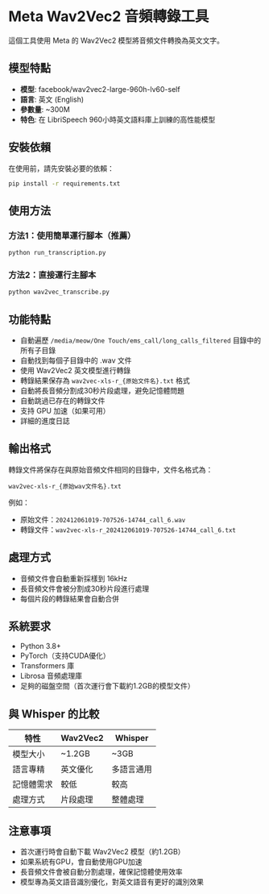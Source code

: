 # Meta Wav2Vec2 音頻轉錄工具

這個工具使用 Meta 的 Wav2Vec2 模型將音頻文件轉換為英文文字。

## 模型特點

- **模型**: facebook/wav2vec2-large-960h-lv60-self
- **語言**: 英文 (English)
- **參數量**: ~300M
- **特色**: 在 LibriSpeech 960小時英文語料庫上訓練的高性能模型

## 安裝依賴

在使用前，請先安裝必要的依賴：

```bash
pip install -r requirements.txt
```

## 使用方法

### 方法1：使用簡單運行腳本（推薦）

```bash
python run_transcription.py
```

### 方法2：直接運行主腳本

```bash
python wav2vec_transcribe.py
```

## 功能特點

- 自動遍歷 `/media/meow/One Touch/ems_call/long_calls_filtered` 目錄中的所有子目錄
- 自動找到每個子目錄中的 .wav 文件
- 使用 Wav2Vec2 英文模型進行轉錄
- 轉錄結果保存為 `wav2vec-xls-r_{原始文件名}.txt` 格式
- 自動將長音頻分割成30秒片段處理，避免記憶體問題
- 自動跳過已存在的轉錄文件
- 支持 GPU 加速（如果可用）
- 詳細的進度日誌

## 輸出格式

轉錄文件將保存在與原始音頻文件相同的目錄中，文件名格式為：
```
wav2vec-xls-r_{原始wav文件名}.txt
```

例如：
- 原始文件：`202412061019-707526-14744_call_6.wav`
- 轉錄文件：`wav2vec-xls-r_202412061019-707526-14744_call_6.txt`

## 處理方式

- 音頻文件會自動重新採樣到 16kHz
- 長音頻文件會被分割成30秒片段進行處理
- 每個片段的轉錄結果會自動合併

## 系統要求

- Python 3.8+
- PyTorch（支持CUDA優化）
- Transformers 庫
- Librosa 音頻處理庫
- 足夠的磁盤空間（首次運行會下載約1.2GB的模型文件）

## 與 Whisper 的比較

| 特性 | Wav2Vec2 | Whisper |
|------|----------|---------|
| 模型大小 | ~1.2GB | ~3GB |
| 語言專精 | 英文優化 | 多語言通用 |
| 記憶體需求 | 較低 | 較高 |
| 處理方式 | 片段處理 | 整體處理 |

## 注意事項

- 首次運行時會自動下載 Wav2Vec2 模型（約1.2GB）
- 如果系統有GPU，會自動使用GPU加速
- 長音頻文件會被自動分割處理，確保記憶體使用效率
- 模型專為英文語音識別優化，對英文語音有更好的識別效果 
